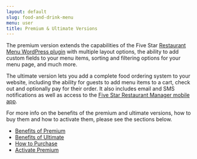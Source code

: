 ```yaml
---
layout: default
slug: food-and-drink-menu
menu: user
title: Premium & Ultimate Versions
---
```

The premium version extends the capabilities of the Five Star [Restaurant Menu WordPress plugin](https://www.fivestarplugins.com/plugins/five-star-restaurant-menu) with multiple layout options, the ability to add custom fields to your menu items, sorting and filtering options for your menu page, and much more.

The ultimate version lets you add a complete food ordering system to your website, including the ability for guests to add menu items to a cart, check out and optionally pay for their order. It also includes email and SMS notifications as well as access to the [Five Star Restaurant Manager mobile app](../fsrm).

For more info on the benefits of the premium and ultimate versions, how to buy them and how to activate them, please see the sections below.

- [Benefits of Premium](benefits)
- [Benefits of Ultimate](ultimate-benefits)
- [How to Purchase](purchase)
- [Activate Premium](activate)
